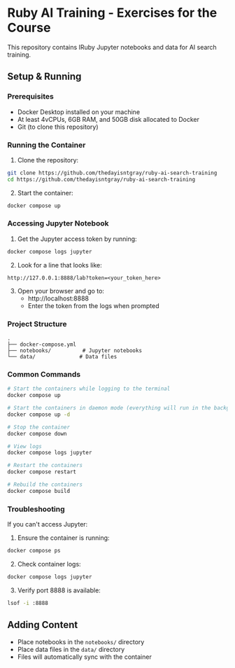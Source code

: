 # Ruby AI Training - Exercises for the Course

This repository contains IRuby Jupyter notebooks and data for AI search training.

## Setup & Running

### Prerequisites
- Docker Desktop installed on your machine
- At least 4vCPUs, 6GB RAM, and 50GB disk allocated to Docker
- Git (to clone this repository)

### Running the Container

1. Clone the repository:
```bash
git clone https://github.com/thedayisntgray/ruby-ai-search-training
cd https://github.com/thedayisntgray/ruby-ai-search-training
```

2. Start the container:
```bash
docker compose up
```

### Accessing Jupyter Notebook

1. Get the Jupyter access token by running:
```bash
docker compose logs jupyter
```

2. Look for a line that looks like:
```
http://127.0.0.1:8888/lab?token=<your_token_here>
```

3. Open your browser and go to:
   - http://localhost:8888
   - Enter the token from the logs when prompted

### Project Structure
```
.
├── docker-compose.yml
├── notebooks/          # Jupyter notebooks
└── data/              # Data files
```

### Common Commands

```bash
# Start the containers while logging to the terminal
docker compose up

# Start the containers in daemon mode (everything will run in the background)
docker compose up -d

# Stop the container
docker compose down

# View logs
docker compose logs jupyter

# Restart the containers
docker compose restart

# Rebuild the containers
docker compose build
```

### Troubleshooting

If you can't access Jupyter:
1. Ensure the container is running:
```bash
docker compose ps
```

2. Check container logs:
```bash
docker compose logs jupyter
```

3. Verify port 8888 is available:
```bash
lsof -i :8888
```

## Adding Content

- Place notebooks in the `notebooks/` directory
- Place data files in the `data/` directory
- Files will automatically sync with the container
